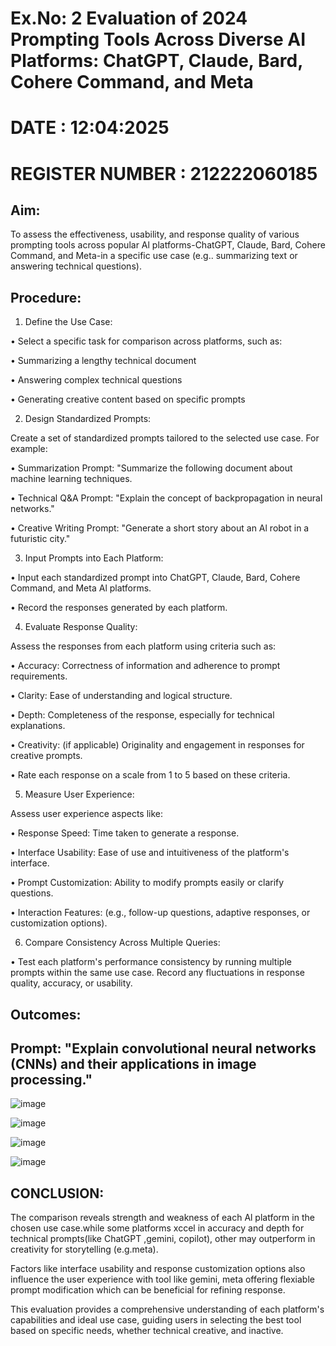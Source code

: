 
# Ex.No: 2 	Evaluation of 2024 Prompting Tools Across Diverse AI Platforms: ChatGPT, Claude, Bard, Cohere Command, and Meta 

# DATE : 12:04:2025

# REGISTER NUMBER : 212222060185

## Aim:

To assess the effectiveness, usability, and response quality of various prompting tools across popular Al platforms-ChatGPT, Claude, Bard, Cohere Command, and Meta-in a specific use case (e.g.. summarizing text or answering technical questions).

## Procedure:

1. Define the Use Case:
   
•	Select a specific task for comparison across platforms, such as:

•	Summarizing a lengthy technical document

•	Answering complex technical questions

•	Generating creative content based on specific prompts

2. Design Standardized Prompts:

Create a set of standardized prompts tailored to the selected use case. For example:

•	Summarization Prompt: "Summarize the following document about machine learning techniques.

•	Technical Q&A Prompt: "Explain the concept of backpropagation in neural networks."

•	Creative Writing Prompt: "Generate a short story about an Al robot in a futuristic city."

3. Input Prompts into Each Platform:

•	Input each standardized prompt into ChatGPT, Claude, Bard, Cohere Command, and Meta Al platforms.

•	Record the responses generated by each platform.

4. Evaluate Response Quality:

Assess the responses from each platform using criteria such as:

•	Accuracy: Correctness of information and adherence to prompt requirements.

•	Clarity: Ease of understanding and logical structure.

•	Depth: Completeness of the response, especially for technical explanations.

•	Creativity: (if applicable) Originality and engagement in responses for creative prompts.

•	Rate each response on a scale from 1 to 5 based on these criteria.


5. Measure User Experience:

Assess user experience aspects like:

•	Response Speed: Time taken to generate a response.

•	Interface Usability: Ease of use and intuitiveness of the platform's interface.

•	Prompt Customization: Ability to modify prompts easily or clarify questions.

•	Interaction Features: (e.g., follow-up questions, adaptive responses, or customization options).

6. Compare Consistency Across Multiple Queries:

•	Test each platform's performance consistency by running multiple prompts within the same use case. Record any fluctuations in response quality, accuracy, or usability.

## Outcomes:

## Prompt: "Explain convolutional neural networks (CNNs) and their applications in image processing."


![image](https://github.com/user-attachments/assets/58a5e861-ccfc-433e-8905-3873fd9061c8)

![image](https://github.com/user-attachments/assets/d53b2cf7-5c93-4e61-b5af-8a76fa9c294c)

![image](https://github.com/user-attachments/assets/08efc977-8fde-48d3-8add-a4a176abc2cf)

![image](https://github.com/user-attachments/assets/c077f837-cdcf-4e21-8c90-a6bd77e19706)


## CONCLUSION:

The comparison reveals strength and weakness of each Al platform in the chosen use case.while some platforms xccel in accuracy and depth for technical prompts(like ChatGPT ,gemini, copilot), other may outperform in creativity for storytelling (e.g.meta).

Factors like interface usability and response customization options also influence the user experience with tool like gemini, meta offering flexiable prompt modification which can be beneficial for refining response.

This evaluation provides a comprehensive understanding of each platform's capabilities and ideal use case, guiding users in selecting the best tool based on specific needs, whether technical creative, and inactive.



